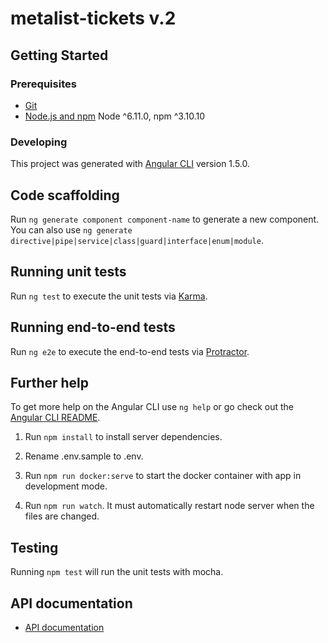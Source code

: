 # metalist-tickets v.2
## Getting Started

### Prerequisites

- [Git](https://git-scm.com/)
- [Node.js and npm](nodejs.org) Node ^6.11.0, npm ^3.10.10

### Developing

This project was generated with [Angular CLI](https://github.com/angular/angular-cli) version 1.5.0.

## Code scaffolding

Run `ng generate component component-name` to generate a new component. You can also use `ng generate directive|pipe|service|class|guard|interface|enum|module`.

## Running unit tests

Run `ng test` to execute the unit tests via [Karma](https://karma-runner.github.io).

## Running end-to-end tests

Run `ng e2e` to execute the end-to-end tests via [Protractor](http://www.protractortest.org/).

## Further help

To get more help on the Angular CLI use `ng help` or go check out the [Angular CLI README](https://github.com/angular/angular-cli/blob/master/README.md).


1. Run `npm install` to install server dependencies.

2. Rename .env.sample to .env.

3. Run `npm run docker:serve` to start the docker container with app in development mode.

4. Run `npm run watch`. It must automatically restart node server when the files are changed.

## Testing

Running `npm test` will run the unit tests with mocha.

## API documentation
- [API documentation](./docs/api.md)